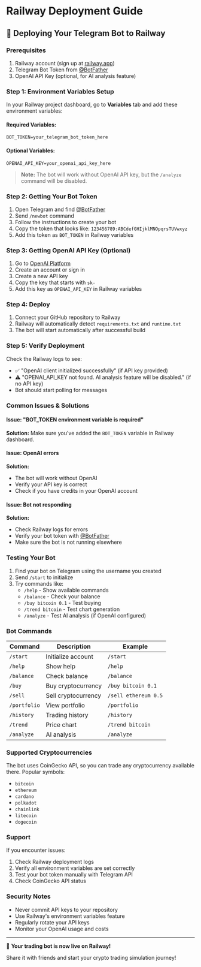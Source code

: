# Railway Deployment Guide

## 🚀 Deploying Your Telegram Bot to Railway

### Prerequisites
1. Railway account (sign up at [railway.app](https://railway.app))
2. Telegram Bot Token from [@BotFather](https://t.me/BotFather)
3. OpenAI API Key (optional, for AI analysis feature)

### Step 1: Environment Variables Setup

In your Railway project dashboard, go to **Variables** tab and add these environment variables:

#### Required Variables:
```
BOT_TOKEN=your_telegram_bot_token_here
```

#### Optional Variables:
```
OPENAI_API_KEY=your_openai_api_key_here
```

> **Note:** The bot will work without OpenAI API key, but the `/analyze` command will be disabled.

### Step 2: Getting Your Bot Token

1. Open Telegram and find [@BotFather](https://t.me/BotFather)
2. Send `/newbot` command
3. Follow the instructions to create your bot
4. Copy the token that looks like: `123456789:ABCdefGHIjklMNOpqrsTUVwxyz`
5. Add this token as `BOT_TOKEN` in Railway variables

### Step 3: Getting OpenAI API Key (Optional)

1. Go to [OpenAI Platform](https://platform.openai.com/api-keys)
2. Create an account or sign in
3. Create a new API key
4. Copy the key that starts with `sk-`
5. Add this key as `OPENAI_API_KEY` in Railway variables

### Step 4: Deploy

1. Connect your GitHub repository to Railway
2. Railway will automatically detect `requirements.txt` and `runtime.txt`
3. The bot will start automatically after successful build

### Step 5: Verify Deployment

Check the Railway logs to see:
- ✅ "OpenAI client initialized successfully" (if API key provided)
- ⚠️ "OPENAI_API_KEY not found. AI analysis feature will be disabled." (if no API key)
- Bot should start polling for messages

### Common Issues & Solutions

#### Issue: "BOT_TOKEN environment variable is required"
**Solution:** Make sure you've added the `BOT_TOKEN` variable in Railway dashboard.

#### Issue: OpenAI errors
**Solution:** 
- The bot will work without OpenAI
- Verify your API key is correct
- Check if you have credits in your OpenAI account

#### Issue: Bot not responding
**Solution:**
- Check Railway logs for errors
- Verify your bot token with [@BotFather](https://t.me/BotFather)
- Make sure the bot is not running elsewhere

### Testing Your Bot

1. Find your bot on Telegram using the username you created
2. Send `/start` to initialize
3. Try commands like:
   - `/help` - Show available commands
   - `/balance` - Check your balance
   - `/buy bitcoin 0.1` - Test buying
   - `/trend bitcoin` - Test chart generation
   - `/analyze` - Test AI analysis (if OpenAI configured)

### Bot Commands

| Command | Description | Example |
|---------|-------------|---------|
| `/start` | Initialize account | `/start` |
| `/help` | Show help | `/help` |
| `/balance` | Check balance | `/balance` |
| `/buy` | Buy cryptocurrency | `/buy bitcoin 0.1` |
| `/sell` | Sell cryptocurrency | `/sell ethereum 0.5` |
| `/portfolio` | View portfolio | `/portfolio` |
| `/history` | Trading history | `/history` |
| `/trend` | Price chart | `/trend bitcoin` |
| `/analyze` | AI analysis | `/analyze` |

### Supported Cryptocurrencies

The bot uses CoinGecko API, so you can trade any cryptocurrency available there. Popular symbols:
- `bitcoin`
- `ethereum`
- `cardano`
- `polkadot`
- `chainlink`
- `litecoin`
- `dogecoin`

### Support

If you encounter issues:
1. Check Railway deployment logs
2. Verify all environment variables are set correctly
3. Test your bot token manually with Telegram API
4. Check CoinGecko API status

### Security Notes

- Never commit API keys to your repository
- Use Railway's environment variables feature
- Regularly rotate your API keys
- Monitor your OpenAI usage and costs

---

🎉 **Your trading bot is now live on Railway!** 

Share it with friends and start your crypto trading simulation journey!